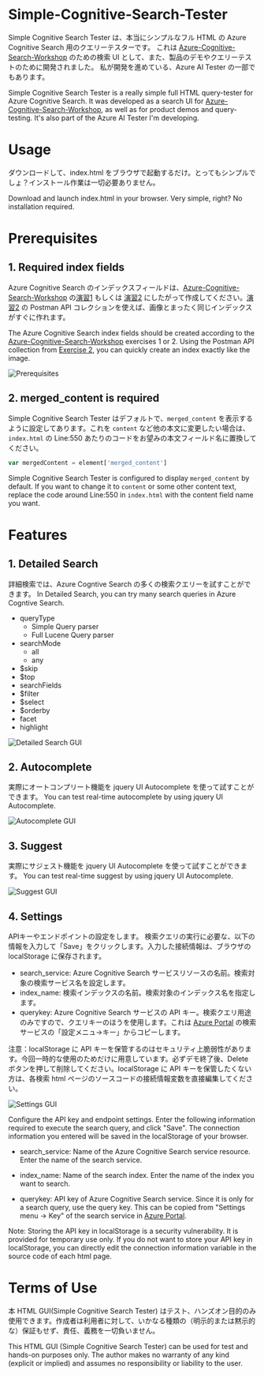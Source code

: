 # Simple-Cognitive-Search-Tester
Simple Cognitive Search Tester は、本当にシンプルなフル HTML の Azure Cognitive Search 用のクエリーテスターです。
これは [Azure-Cognitive-Search-Workshop](https://github.com/nohanaga/Azure-Cognitive-Search-Workshop) のための検索 UI として、また、製品のデモやクエリーテストのために開発されました。
私が開発を進めている、Azure AI Tester の一部でもあります。

Simple Cognitive Search Tester is a really simple full HTML query-tester for Azure Cognitive Search.
It was developed as a search UI for [Azure-Cognitive-Search-Workshop](https://github.com/nohanaga/Azure-Cognitive-Search-Workshop), as well as for product demos and query-testing.
It's also part of the Azure AI Tester I'm developing.

# Usage
ダウンロードして、index.html をブラウザで起動するだけ。とってもシンプルでしょ？インストール作業は一切必要ありません。

Download and launch index.html in your browser.
Very simple, right? No installation required.

# Prerequisites

## 1. Required index fields
Azure Cognitive Search のインデックスフィールドは、[Azure-Cognitive-Search-Workshop](https://github.com/nohanaga/Azure-Cognitive-Search-Workshop) の[演習1](https://github.com/nohanaga/Azure-Cognitive-Search-Workshop/blob/main/CreateIndex.md) もしくは [演習2](https://github.com/nohanaga/Azure-Cognitive-Search-Workshop/blob/main/UsingPostman.md) にしたがって作成してください。[演習2](https://github.com/nohanaga/Azure-Cognitive-Search-Workshop/blob/main/UsingPostman.md) の Postman API コレクションを使えば、画像とまったく同じインデックスがすぐに作れます。

The Azure Cognitive Search index fields should be created according to the [Azure-Cognitive-Search-Workshop](https://github.com/nohanaga/Azure-Cognitive-Search-Workshop) exercises 1 or 2. Using the Postman API collection from [Exercise 2](https://github.com/nohanaga/Azure-Cognitive-Search-Workshop/blob/main/UsingPostman.md), you can quickly create an index exactly like the image.

![Prerequisites](./media/005.jpg)

## 2. merged_content is required
Simple Cognitive Search Tester はデフォルトで、`merged_content` を表示するように設定してあります。これを `content` など他の本文に変更したい場合は、`index.html` の Line:550 あたりのコードをお望みの本文フィールド名に置換してください。

```javascript
var mergedContent = element['merged_content']
```

Simple Cognitive Search Tester is configured to display `merged_content` by default. If you want to change it to `content` or some other content text, replace the code around Line:550 in `index.html` with the content field name you want.


# Features

## 1. Detailed Search
詳細検索では、Azure Cogntive Search の多くの検索クエリーを試すことができます。
In Detailed Search, you can try many search queries in Azure Cogntive Search.

- queryType
    - Simple Query parser
    - Full Lucene Query parser
- searchMode
    - all
    - any
- $skip
- $top
- searchFields
- $filter
- $select
- $orderby
- facet
- highlight


![Detailed Search GUI](./media/001.jpg)

## 2. Autocomplete
実際にオートコンプリート機能を jquery UI Autocomplete を使って試すことができます。
You can test real-time autocomplete by using jquery UI Autocomplete.

![Autocomplete GUI](./media/002.jpg)

## 3. Suggest
実際にサジェスト機能を jquery UI Autocomplete を使って試すことができます。
You can test real-time suggest by using jquery UI Autocomplete.

![Suggest GUI](./media/003.jpg)

## 4. Settings
APIキーやエンドポイントの設定をします。
検索クエリの実行に必要な、以下の情報を入力して「Save」をクリックします。入力した接続情報は、ブラウザの localStorage に保存されます。

- search_service: Azure Cognitive Search サービスリソースの名前。検索対象の検索サービス名を設定します。
- index_name: 検索インデックスの名前。検索対象のインデックス名を指定します。
- querykey: Azure Cognitive Search サービスの API キー。検索クエリ用途のみですので、クエリキーのほうを使用します。これは [Azure Portal](https://portal.azure.com/) の検索サービスの「設定メニュ→キー」からコピーします。

注意：localStorage に API キーを保管するのはセキュリティ上脆弱性があります。今回一時的な使用のためだけに用意しています。必ずデモ終了後、Delete ボタンを押して削除してください。localStorage に API キーを保管したくない方は、各検索 html ページのソースコードの接続情報変数を直接編集してください。

![Settings GUI](./media/004.jpg)

Configure the API key and endpoint settings.
Enter the following information required to execute the search query, and click "Save". The connection information you entered will be saved in the localStorage of your browser.

- search_service: Name of the Azure Cognitive Search service resource. Enter the name of the search service.

- index_name: Name of the search index. Enter the name of the index you want to search.

- querykey: API key of Azure Cognitive Search service. Since it is only for a search query, use the query key. This can be copied from "Settings menu -> Key" of the search service in [Azure Portal](https://portal.azure.com/).

Note: Storing the API key in localStorage is a security vulnerability. It is provided for temporary use only. If you do not want to store your API key in localStorage, you can directly edit the connection information variable in the source code of each html page.


# Terms of Use
本 HTML GUI(Simple Cognitive Search Tester) はテスト、ハンズオン目的のみ使用できます。作成者は利用者に対して、いかなる種類の（明示的または黙示的な）保証もせず、責任、義務を一切負いません。

This HTML GUI (Simple Cognitive Search Tester) can be used for test and hands-on purposes only. The author makes no warranty of any kind (explicit or implied) and assumes no responsibility or liability to the user.


